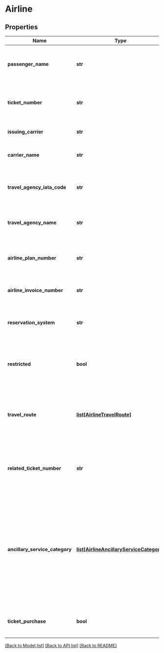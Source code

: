 # Airline

## Properties
Name | Type | Description | Notes
------------ | ------------- | ------------- | -------------
**passenger_name** | **str** | The passenger name associated with the transaction. | [optional] 
**ticket_number** | **str** | The airline ticket number associated with the transaction. | [optional] 
**issuing_carrier** | **str** | The carrier that issued the ticket. | [optional] 
**carrier_name** | **str** | The carrier associated with the transaction. | [optional] 
**travel_agency_iata_code** | **str** | The IATA code associated with the travel agency. | [optional] 
**travel_agency_name** | **str** | The business name of the travel agency. | [optional] 
**airline_plan_number** | **str** | The airline plan number associated with the transaction. | [optional] 
**airline_invoice_number** | **str** | The invoice number used by the airline. | [optional] 
**reservation_system** | **str** | The reservation system used to create the ticket. | [optional] 
**restricted** | **bool** | If the transaction is associated with a restricted class fare. | [optional] 
**travel_route** | [**list[AirlineTravelRoute]**](AirlineTravelRoute.md) | Array containing up to 4 items that describe the route associated with the transaction. | [optional] 
**related_ticket_number** | **str** | The number of any other tickets associated with the transaction ticket. | [optional] 
**ancillary_service_category** | [**list[AirlineAncillaryServiceCategory]**](AirlineAncillaryServiceCategory.md) | Identify the purchase of ancillary goods or services with a false value. If this element is not provided, the transaction is assumed to be a purchase of an airline ticket. | [optional] 
**ticket_purchase** | **bool** | Identifies if the transaction is a ticket purchase. | [optional] 

[[Back to Model list]](../README.md#documentation-for-models) [[Back to API list]](../README.md#documentation-for-api-endpoints) [[Back to README]](../README.md)


